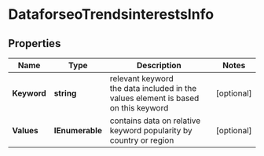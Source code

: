 # DataforseoTrendsinterestsInfo


## Properties

| Name | Type | Description | Notes |
|------------ | ------------- | ------------- | -------------|
**Keyword** | **string** | relevant keyword<br>the data included in the values element is based on this keyword |[optional]|
**Values** | **IEnumerable<DataforseoTrendsinterestsValuesInfo>** | contains data on relative keyword popularity by country or region |[optional]|